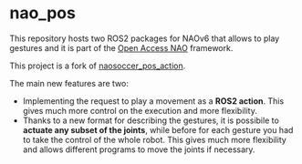 # nao_pos

This repository hosts two ROS2 packages for NAOv6 that allows to play gestures and it is part of the [Open Access NAO](https://github.com/antbono/OAN) framework.

This project is a fork of [naosoccer_pos_action](https://github.com/ijnek/naosoccer_pos_action).

The main new features are two:

- Implementing the request to play a movement as a **ROS2 action**. This gives much more control on the execution and more flexibility.
- Thanks to a new format for describing the gestures, it is possibile to **actuate any subset of the joints**, while before for each gesture you had to take the control of the whole robot. This gives much more flexibility and allows different programs to move the joints if necessary.


